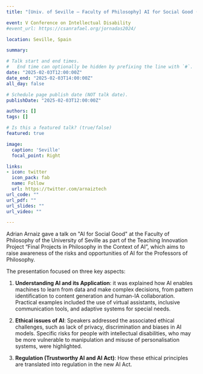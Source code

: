 ```yaml
---
title: "[Univ. of Seville – Faculty of Philosophy] AI for Social Good (Spanish)"

event: V Conference on Intellectual Disability
#event_url: https://csanrafael.org/jornadas2024/

location: Seville, Spain

summary: 

# Talk start and end times.
#   End time can optionally be hidden by prefixing the line with `#`.
date: "2025-02-03T12:00:00Z"
date_end: "2025-02-03T14:00:00Z"
all_day: false

# Schedule page publish date (NOT talk date).
publishDate: "2025-02-03T12:00:00Z"

authors: []
tags: []

# Is this a featured talk? (true/false)
featured: true

image:
  caption: 'Seville'
  focal_point: Right

links:
- icon: twitter
  icon_pack: fab
  name: Follow
  url: https://twitter.com/arnaiztech
url_code: ""
url_pdf: ""
url_slides: ""
url_video: ""

---
```


Adrian Arnaiz gave a talk on "AI for Social Good" at the Faculty of Philosophy of the University of Seville as part of the Teaching Innovation Project “Final Projects in Philosophy in the Context of AI”, which aims to raise awareness of the risks and opportunities of AI for the Professors of Philosophy.

The presentation focused on three key aspects:

1. **Understanding AI and its Application**: it was explained how AI enables machines to learn from data and make complex decisions, from pattern identification to content generation and human-IA collaboration. Practical examples included the use of virtual assistants, inclusive communication tools, and adaptive systems for special needs.

2. **Ethical issues of AI**: Speakers addressed the associated ethical challenges, such as lack of privacy, discrimination and biases in AI models. Specific risks for people with intellectual disabilities, who may be more vulnerable to manipulation and misuse of personalisation systems, were highlighted.

3. **Regulation (Trustworthy AI and AI Act)**: How these ethical principles are translated into regulation in the new AI Act.


